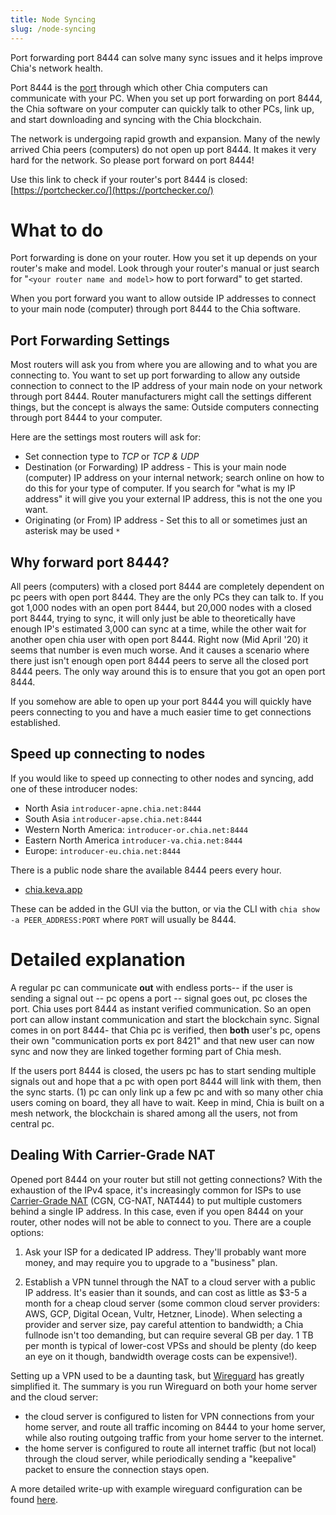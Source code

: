 ```yaml
---
title: Node Syncing
slug: /node-syncing
---
```


Port forwarding port 8444 can solve many sync issues and it helps improve Chia's network health.

Port 8444 is the [port](https://en.wikipedia.org/wiki/Port_%28computer_networking%29) through which other Chia computers can communicate with your PC. When you set up port forwarding on port 8444, the Chia software on your computer can quickly talk to other PCs, link up, and start downloading and syncing with the Chia blockchain.

The network is undergoing rapid growth and expansion. Many of the newly arrived Chia peers (computers) do not open up port 8444. It makes it very hard for the network. So please port forward on port 8444!

Use this link to check if your router's port 8444 is closed: [https://portchecker.co/](https://portchecker.co/)

# What to do

Port forwarding is done on your router. How you set it up depends on your router's make and model. Look through your router's manual or just search for "`<your router name and model>` how to port forward" to get started.

When you port forward you want to allow outside IP addresses to connect to your main node (computer) through port 8444 to the Chia software.

## Port Forwarding Settings

Most routers will ask you from where you are allowing and to what you are connecting to. You want to set up port forwarding to allow any outside connection to connect to the IP address of your main node on your network through port 8444. Router manufacturers might call the settings different things, but the concept is always the same: Outside computers connecting through port 8444 to your computer.

Here are the settings most routers will ask for:

* Set connection type to _TCP_ or _TCP & UDP_
* Destination (or Forwarding) IP address - This is your main node (computer) IP address on your internal network; search online on how to do this for your type of computer. If you search for "what is my IP address" it will give you your external IP address, this is not the one you want.
* Originating (or From) IP address - Set this to all or sometimes just an asterisk may be used `*`


## Why forward port 8444?

All peers (computers) with a closed port 8444 are completely dependent on pc peers with open port 8444. They are the only PCs they can talk to. If you got 1,000 nodes with an open port 8444, but 20,000 nodes with a closed port 8444, trying to sync, it will only just be able to theoretically have enough IP's estimated 3,000 can sync at a time, while the other wait for another open chia user with open port 8444.   Right now (Mid April '20) it seems that number is even much worse. And it causes a scenario where there just isn't enough open port 8444 peers to serve all the closed port 8444 peers. The only way around this is to ensure that you got an open port 8444.

If you somehow are able to open up your port 8444 you will quickly have peers connecting to you and have a much easier time to get connections established. 

## Speed up connecting to nodes

If you would like to speed up connecting to other nodes and syncing, add one of these introducer nodes:
* North Asia `introducer-apne.chia.net:8444`
* South Asia `introducer-apse.chia.net:8444`
* Western North America: `introducer-or.chia.net:8444`
* Eastern North America `introducer-va.chia.net:8444`
* Europe: `introducer-eu.chia.net:8444`

There is a public node share the available 8444 peers every hour.

* [chia.keva.app](https://chia.keva.app)

These can be added in the GUI via the button, or via the CLI with `chia show -a PEER_ADDRESS:PORT` where `PORT` will usually be 8444.

# Detailed explanation 
A regular pc can communicate **out** with endless ports-- if the user is sending a signal out -- pc opens a port -- signal goes out, pc closes the port. 
Chia uses port 8444 as instant verified communication.  So an open port can allow instant communication and start the blockchain sync.  Signal comes in on port 8444- that Chia pc is verified, then **both** user's pc, opens their own "communication ports ex port 8421" and that new user can now sync and now they are linked together forming part of Chia mesh. 

 If the users port 8444 is closed, the users pc has to start sending multiple signals out and hope that a pc with open port 8444 will link with them, then the sync starts. (1) pc can only link up a few pc and with so many other chia users coming on board, they all have to wait.  Keep in mind, Chia is built on a mesh network, the blockchain is shared among all the users, not from central pc. 

## Dealing With Carrier-Grade NAT

Opened port 8444 on your router but still not getting connections? With the exhaustion of the IPv4 space, it's increasingly common for ISPs to use [Carrier-Grade NAT](https://en.wikipedia.org/wiki/Carrier-grade_NAT) (CGN, CG-NAT, NAT444) to put multiple customers behind a single IP address. In this case, even if you open 8444 on your router, other nodes will not be able to connect to you. There are a couple options:

1. Ask your ISP for a dedicated IP address. They'll probably want more money, and may require you to upgrade to a "business" plan.

2. Establish a VPN tunnel through the NAT to a cloud server with a public IP address. It's easier than it sounds, and can cost as little as $3-5 a month for a cheap cloud server (some common cloud server providers: AWS, GCP, Digital Ocean, Vultr, Hetzner, Linode). When selecting a provider and server size, pay careful attention to bandwidth; a Chia fullnode isn't too demanding, but can require several GB per day. 1 TB per month is typical of lower-cost VPSs and should be plenty (do keep an eye on it though, bandwidth overage costs can be expensive!).

Setting up a VPN used to be a daunting task, but [Wireguard](https://www.wireguard.com) has greatly simplified it. The summary is you run Wireguard on both your home server and the cloud server:
* the cloud server is configured to listen for VPN connections from your home server, and route all traffic incoming on 8444 to your home server, while also routing outgoing traffic from your home server to the internet.
* the home server is configured to route all internet traffic (but not local) through the cloud server, while periodically sending a "keepalive" packet to ensure the connection stays open.

A more detailed write-up with example wireguard configuration can be found [here](https://www.kmr.me/posts/wireguard/).
